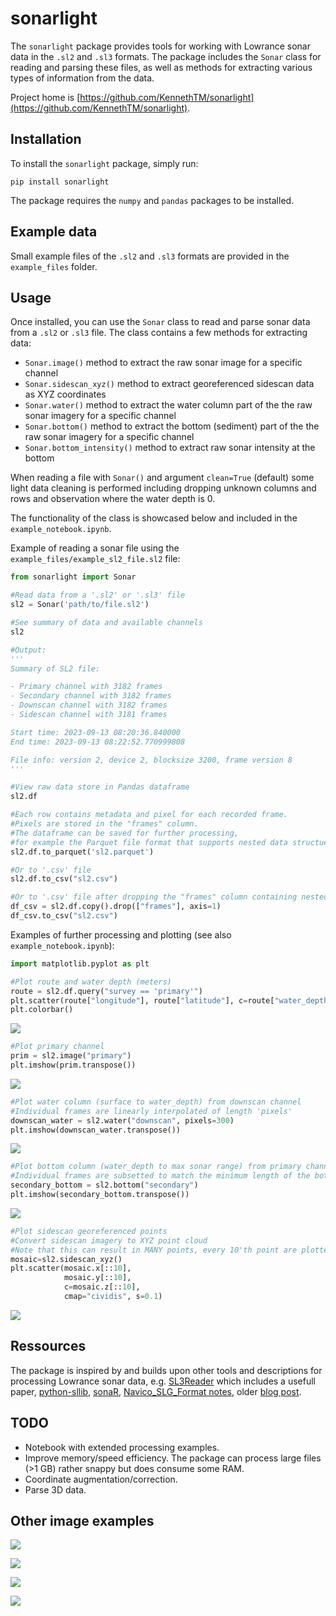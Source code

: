 # sonarlight
The `sonarlight` package provides tools for working with Lowrance sonar data in the `.sl2` and `.sl3` formats. The package includes the `Sonar` class for reading and parsing these files, as well as methods for extracting various types of information from the data. 

Project home is [https://github.com/KennethTM/sonarlight](https://github.com/KennethTM/sonarlight).

## Installation
To install the `sonarlight` package, simply run:

```
pip install sonarlight
```

The package requires the `numpy` and `pandas` packages to be installed.

## Example data
Small example files of the `.sl2` and `.sl3` formats are provided in the `example_files` folder.

## Usage
Once installed, you can use the `Sonar` class to read and parse sonar data from a `.sl2` or `.sl3` file. The class contains a few methods for extracting data:

* `Sonar.image()` method to extract the raw sonar image for a specific channel
* `Sonar.sidescan_xyz()` method to extract georeferenced sidescan data as XYZ coordinates
* `Sonar.water()` method to extract the water column part of the the raw sonar imagery for a specific channel
* `Sonar.bottom()` method to extract the bottom (sediment) part of the the raw sonar imagery for a specific channel
* `Sonar.bottom_intensity()` method to extract raw sonar intensity at the bottom

When reading a file with `Sonar()` and argument `clean=True` (default) some light data cleaning is performed including dropping unknown columns and rows and observation where the water depth is 0. 

The functionality of the class is showcased below and included in the `example_notebook.ipynb`.

Example of reading a sonar file using the `example_files/example_sl2_file.sl2` file:

```python
from sonarlight import Sonar

#Read data from a '.sl2' or '.sl3' file
sl2 = Sonar('path/to/file.sl2')

#See summary of data and available channels
sl2

#Output:
'''
Summary of SL2 file:

- Primary channel with 3182 frames
- Secondary channel with 3182 frames
- Downscan channel with 3182 frames
- Sidescan channel with 3181 frames

Start time: 2023-09-13 08:20:36.840000
End time: 2023-09-13 08:22:52.770999808

File info: version 2, device 2, blocksize 3200, frame version 8
'''

#View raw data store in Pandas dataframe
sl2.df

#Each row contains metadata and pixel for each recorded frame.
#Pixels are stored in the "frames" column.
#The dataframe can be saved for further processing, 
#for example the Parquet file format that supports nested data structues.
sl2.df.to_parquet('sl2.parquet')

#Or to '.csv' file
sl2.df.to_csv("sl2.csv")

#Or to '.csv' file after dropping the "frames" column containing nested arrays
df_csv = sl2.df.copy().drop(["frames"], axis=1)
df_csv.to_csv("sl2.csv")
```

Examples of further processing and plotting (see also `example_notebook.ipynb`):

```python
import matplotlib.pyplot as plt

#Plot route and water depth (meters)
route = sl2.df.query("survey == 'primary'")
plt.scatter(route["longitude"], route["latitude"], c=route["water_depth"], s = 3)
plt.colorbar()
```

![](https://github.com/KennethTM/sonarlight/blob/main/images/example_notebook_route.png)

```python
#Plot primary channel
prim = sl2.image("primary")
plt.imshow(prim.transpose())
```

![](https://github.com/KennethTM/sonarlight/blob/main/images/example_notebook_image.png)

```python
#Plot water column (surface to water_depth) from downscan channel
#Individual frames are linearly interpolated of length 'pixels'
downscan_water = sl2.water("downscan", pixels=300)
plt.imshow(downscan_water.transpose())
```

![](https://github.com/KennethTM/sonarlight/blob/main/images/example_notebook_water.png)

```python
#Plot bottom column (water_depth to max sonar range) from primary channel
#Individual frames are subsetted to match the minimum length of the bottom frames
secondary_bottom = sl2.bottom("secondary")
plt.imshow(secondary_bottom.transpose())
```

![](https://github.com/KennethTM/sonarlight/blob/main/images/example_notebook_bottom.png)

```python
#Plot sidescan georeferenced points
#Convert sidescan imagery to XYZ point cloud
#Note that this can result in MANY points, every 10'th point are plotted here
mosaic=sl2.sidescan_xyz()
plt.scatter(mosaic.x[::10], 
            mosaic.y[::10], 
            c=mosaic.z[::10], 
            cmap="cividis", s=0.1)
```

![](https://github.com/KennethTM/sonarlight/blob/main/images/example_notebook_xyz.png)

## Ressources
The package is inspired by and builds upon other tools and descriptions for processing Lowrance sonar data, e.g. [SL3Reader](https://github.com/halmaia/SL3Reader) which includes a usefull paper, [python-sllib](https://github.com/opensounder/python-sllib), [sonaR](https://github.com/KennethTM/sonaR), [Navico_SLG_Format notes](https://www.memotech.franken.de/FileFormats/Navico_SLG_Format.pdf), older [blog post](https://www.datainwater.com/post/sonar_numpy/).

## TODO

* Notebook with extended processing examples.
* Improve memory/speed efficiency. The package can process large files (>1 GB) rather snappy but does consume some RAM.
* Coordinate augmentation/correction.
* Parse 3D data.

## Other image examples

![](https://github.com/KennethTM/sonarlight/blob/main/images/primary_void.png)

![](https://github.com/KennethTM/sonarlight/blob/main/images/primary_plants.png)

![](https://github.com/KennethTM/sonarlight/blob/main/images/sidescan.png)

![](https://github.com/KennethTM/sonarlight/blob/main/images/route_cluster.png)

